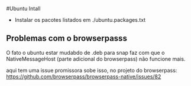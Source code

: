 #Ubuntu Intall

- Instalar os pacotes listados em ./ubuntu.packages.txt

## Problemas com o browserpasss

O fato o ubuntu estar mudabdo de .deb para snap faz com que o NativeMessageHost (parte adicional do browserpass) não funcione mais.

aqui tem uma issue promissora sobe isso, no projeto do browserpass: https://github.com/browserpass/browserpass-native/issues/82

